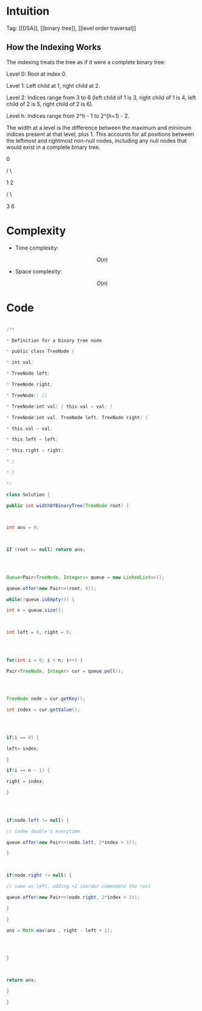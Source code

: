 # Intuition

<!-- Describe your first thoughts on how to solve this problem. -->

Tag: [[DSA]], [[binary tree]], [[level order traversal]]


## How the Indexing Works

  

The indexing treats the tree as if it were a complete binary tree:

  
  

Level 0: Root at index 0.

Level 1: Left child at 1, right child at 2.

Level 2: Indices range from 3 to 6 (left child of 1 is 3, right child of 1 is 4, left child of 2 is 5, right child of 2 is 6).

  

Level h: Indices range from 2^h - 1 to 2^(h+1) - 2.

  

The width at a level is the difference between the maximum and minimum indices present at that level, plus 1. This accounts for all positions between the leftmost and rightmost non-null nodes, including any null nodes that would exist in a complete binary tree.

  
  
  

0

/ \

1 2

/ \

3 6

  
  
  

# Complexity

- Time complexity:

<!-- Add your time complexity here, e.g. $$O(n)$$ -->

$$O(n)$$

  

- Space complexity:

<!-- Add your space complexity here, e.g. $$O(n)$$ -->

$$O(n)$$

  

# Code

```java []

/**

* Definition for a binary tree node.

* public class TreeNode {

* int val;

* TreeNode left;

* TreeNode right;

* TreeNode() {}

* TreeNode(int val) { this.val = val; }

* TreeNode(int val, TreeNode left, TreeNode right) {

* this.val = val;

* this.left = left;

* this.right = right;

* }

* }

*/

class Solution {

public int widthOfBinaryTree(TreeNode root) {

  

int ans = 0;

  

if (root == null) return ans;

  
  

Queue<Pair<TreeNode, Integer>> queue = new LinkedList<>();

queue.offer(new Pair<>(root, 0));

while(!queue.isEmpty()) {

int n = queue.size();

  

int left = 0, right = 0;

  
  

for(int i = 0; i < n; i++) {

Pair<TreeNode, Integer> cur = queue.poll();

  
  

TreeNode node = cur.getKey();

int index = cur.getValue();

  
  

if(i == 0) {

left= index;

}

if(i == n - 1) {

right = index;

}

  
  

if(node.left != null) {

// index double's everytime

queue.offer(new Pair<>(node.left, 2*index + 1));

}

  

if(node.right != null) {

// same as left, adding +2 inorder commodate the root

queue.offer(new Pair<>(node.right, 2*index + 2));

}

}

ans = Math.max(ans , right - left + 1);

  
  

}

  

return ans;

}

}

```